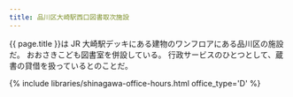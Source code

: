 ```yaml
---
title: 品川区大崎駅西口図書取次施設
---
```


{{ page.title }}は JR 大崎駅デッキにある建物のワンフロアにある品川区の施設だ。
おおさきこども図書室を併設している。
行政サービスのひとつとして、蔵書の貸借を扱っているとのことだ。

{% include libraries/shinagawa-office-hours.html office_type='D' %}
